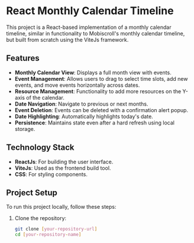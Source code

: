 # React Monthly Calendar Timeline

This project is a React-based implementation of a monthly calendar timeline, similar in functionality to Mobiscroll's monthly calendar timeline, but built from scratch using the ViteJs framework.

## Features

- **Monthly Calendar View**: Displays a full month view with events.
- **Event Management**: Allows users to drag to select time slots, add new events, and move events horizontally across dates.
- **Resource Management**: Functionality to add more resources on the Y-axis of the calendar.
- **Date Navigation**: Navigate to previous or next months.
- **Event Deletion**: Events can be deleted with a confirmation alert popup.
- **Date Highlighting**: Automatically highlights today's date.
- **Persistence**: Maintains state even after a hard refresh using local storage.

## Technology Stack

- **ReactJs**: For building the user interface.
- **ViteJs**: Used as the frontend build tool.
- **CSS**: For styling components.

## Project Setup

To run this project locally, follow these steps:

1. Clone the repository:
   ```bash
   git clone [your-repository-url]
   cd [your-repository-name]
   ```
